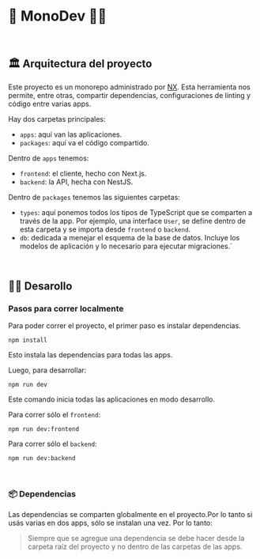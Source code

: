 # 🙈 MonoDev 👨‍💻

<br/>

## 🏛️ Arquitectura del proyecto

Este proyecto es un monorepo administrado por [NX](https://nx.dev).
Esta herramienta nos permite, entre otras, compartir dependencias, configuraciones de linting y código entre varias apps.

Hay dos carpetas principales:

- `apps`: aquí van las aplicaciones. 
- `packages`: aquí va el código compartido.

Dentro de `apps` tenemos:

- `frontend`: el cliente, hecho  con Next.js.
- `backend`: la API, hecha con NestJS.

Dentro de `packages` tenemos las siguientes carpetas:

- `types`: aquí ponemos todos los tipos de TypeScript
que se comparten a través de la app. Por ejemplo, una interface `User`, se define dentro de esta carpeta y se importa desde `frontend` o `backend`.
- `db`: dedicada a menejar el esquema de la base de datos. Incluye los modelos de aplicación y lo necesario para ejecutar migraciones.`

<br/>

## 👩‍💻 Desarollo

### Pasos para correr localmente

Para poder correr el proyecto, el primer paso es instalar dependencias.

```
npm install
```

Esto instala las dependencias para todas las apps.

Luego, para desarrollar:

```
npm run dev
```

Este comando inicia todas las aplicaciones en modo desarrollo.

Para correr sólo el `frontend`:

```
npm run dev:frontend
```

Para correr sólo el `backend`:

```
npm run dev:backend
```


<br/>

###  📦 Dependencias

Las dependencias se comparten globalmente en el proyecto.Por lo tanto si usás varias en dos apps, sólo se instalan una vez.
Por lo tanto:

> Siempre que se agregue una dependencia se debe hacer desde la carpeta raíz del proyecto y no dentro de las carpetas de las apps.
